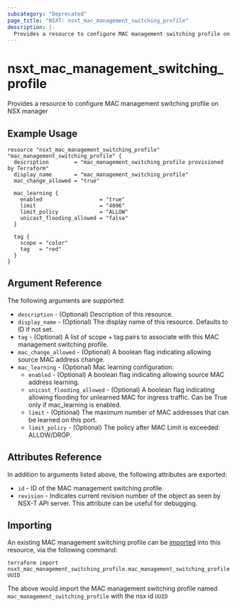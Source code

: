 ```yaml
---
subcategory: "Deprecated"
page_title: "NSXT: nsxt_mac_management_switching_profile"
description: |-
  Provides a resource to configure MAC management switching profile on NSX manager
---
```


# nsxt_mac_management_switching_profile

Provides a resource to configure MAC management switching profile on NSX manager

## Example Usage

```hcl
resource "nsxt_mac_management_switching_profile" "mac_management_switching_profile" {
  description        = "mac_management_switching_profile provisioned by Terraform"
  display_name       = "mac_management_switching_profile"
  mac_change_allowed = "true"

  mac_learning {
    enabled                  = "true"
    limit                    = "4096"
    limit_policy             = "ALLOW"
    unicast_flooding_allowed = "false"
  }

  tag {
    scope = "color"
    tag   = "red"
  }
}
```

## Argument Reference

The following arguments are supported:

* `description` - (Optional) Description of this resource.
* `display_name` - (Optional) The display name of this resource. Defaults to ID if not set.
* `tag` - (Optional) A list of scope + tag pairs to associate with this MAC management switching profile.
* `mac_change_allowed` - (Optional) A boolean flag indicating allowing source MAC address change.
* `mac_learning` - (Optional) Mac learning configuration:
    * `enabled` - (Optional) A boolean flag indicating allowing source MAC address learning.
    * `unicast_flooding_allowed` - (Optional) A boolean flag indicating allowing flooding for unlearned MAC for ingress traffic. Can be True only if mac_learning is enabled.
    * `limit` - (Optional) The maximum number of MAC addresses that can be learned on this port.
    * `limit_policy` - (Optional) The policy after MAC Limit is exceeded: ALLOW/DROP.

## Attributes Reference

In addition to arguments listed above, the following attributes are exported:

* `id` - ID of the MAC management switching profile.
* `revision` - Indicates current revision number of the object as seen by NSX-T API server. This attribute can be useful for debugging.

## Importing

An existing MAC management switching profile can be [imported][docs-import] into this resource, via the following command:

[docs-import]: https://developer.hashicorp.com/terraform/cli/import

```shell
terraform import nsxt_mac_management_switching_profile.mac_management_switching_profile UUID
```

The above would import the MAC management switching profile named `mac_management_switching_profile` with the nsx id `UUID`

